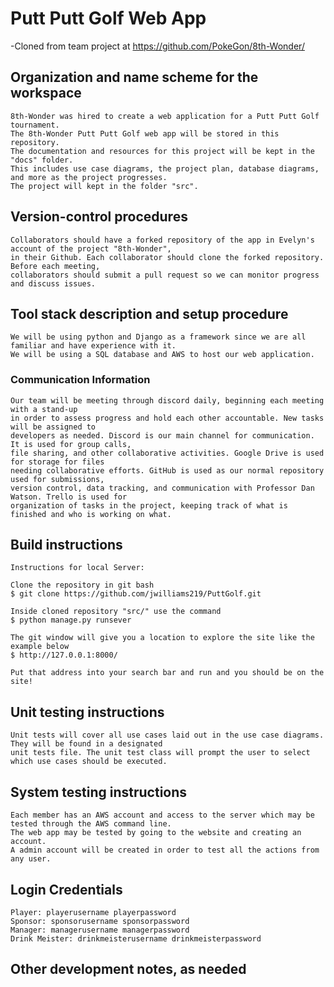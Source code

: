 # Putt Putt Golf Web App

-Cloned from team project at https://github.com/PokeGon/8th-Wonder/

## Organization and name scheme for the workspace
	8th-Wonder was hired to create a web application for a Putt Putt Golf tournament.
	The 8th-Wonder Putt Putt Golf web app will be stored in this repository.
	The documentation and resources for this project will be kept in the "docs" folder. 
	This includes use case diagrams, the project plan, database diagrams, and more as the project progresses.
	The project will kept in the folder "src".

## Version-control procedures
	Collaborators should have a forked repository of the app in Evelyn's account of the project "8th-Wonder", 
	in their Github. Each collaborator should clone the forked repository. Before each meeting, 
	collaborators should submit a pull request so we can monitor progress and discuss issues.

## Tool stack description and setup procedure
	We will be using python and Django as a framework since we are all familiar and have experience with it.
	We will be using a SQL database and AWS to host our web application.
	
### Communication Information
    Our team will be meeting through discord daily, beginning each meeting with a stand-up 
    in order to assess progress and hold each other accountable. New tasks will be assigned to 
    developers as needed. Discord is our main channel for communication. It is used for group calls, 
    file sharing, and other collaborative activities. Google Drive is used for storage for files 
    needing collaborative efforts. GitHub is used as our normal repository used for submissions, 
    version control, data tracking, and communication with Professor Dan Watson. Trello is used for 
    organization of tasks in the project, keeping track of what is finished and who is working on what.

  
## Build instructions

	Instructions for local Server:

	Clone the repository in git bash
	$ git clone https://github.com/jwilliams219/PuttGolf.git
    
    Inside cloned repository "src/" use the command
    $ python manage.py runsever

    The git window will give you a location to explore the site like the example below
    $ http://127.0.0.1:8000/

    Put that address into your search bar and run and you should be on the site!


## Unit testing instructions
	Unit tests will cover all use cases laid out in the use case diagrams. They will be found in a designated 
	unit tests file. The unit test class will prompt the user to select which use cases should be executed.
 
## System testing instructions
    Each member has an AWS account and access to the server which may be tested through the AWS command line.
	The web app may be tested by going to the website and creating an account. 
	A admin account will be created in order to test all the actions from any user.

## Login Credentials
    Player: playerusername playerpassword
    Sponsor: sponsorusername sponsorpassword
    Manager: managerusername managerpassword
    Drink Meister: drinkmeisterusername drinkmeisterpassword

## Other development notes, as needed


